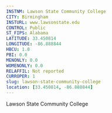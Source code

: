 ```yaml
---
INSTNM: Lawson State Community College
CITY: Birmingham
INSTURL: www.lawsonstate.edu
CONTROL: Public
ST_FIPS: Alabama
LATITUDE: 33.450814
LONGITUDE: -86.888844
HBCU: 1.0
PBI: 0.0
MENONLY: 0.0
WOMENONLY: 0.0
RELAFFIL: Not reported
CURROPER: 1
slug: lawson-state-community-college
location: [33.450814, -86.888844]
---
```

Lawson State Community College